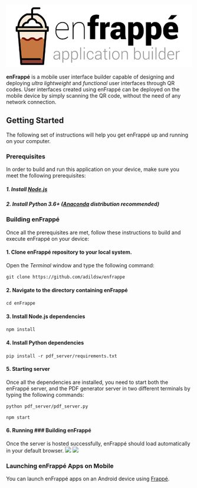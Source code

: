 <img src='https://github.com/adildsw/enfrappe/blob/main/src/assets/logo.svg'>

__enFrappé__ is a mobile user interface builder capable of designing and deploying _ultra lightweight_ and _functional_ user interfaces through QR codes. User interfaces created using enFrappé can be deployed on the mobile device by simply scanning the QR code, without the need of any network connection.

## Getting Started
The following set of instructions will help you get enFrappé up and running on your computer.

### Prerequisites
In order to build and run this application on your device, make sure you meet the following prerequisites:
##### 1. Install [Node.js](https://nodejs.org/en/)
##### 2. Install Python 3.6+ ([Anaconda](https://www.anaconda.com/download/) distribution recommended)

### Building enFrappé
Once all the prerequisites are met, follow these instructions to build and execute enFrappé on your device:

#### 1. Clone enFrappé repository to your local system. 
Open the <i>Terminal</i> window and type the following command:
```
git clone https://github.com/adildsw/enfrappe
```
#### 2. Navigate to the directory containing enFrappé
```
cd enFrappe
```
#### 3. Install Node.js dependencies
```
npm install
```
#### 4. Install Python dependencies
```
pip install -r pdf_server/requirements.txt
```
#### 5. Starting server
Once all the dependencies are installed, you need to start both the enFrappé server, and the PDF generator server in two different terminals by typing the following commands:
```
python pdf_server/pdf_server.py
```
```
npm start
```
#### 6. Running ### Building enFrappé
Once the server is hosted successfully, enFrappé should load automatically in your default browser.
<img src='https://github.com/adildsw/enfrappe/blob/main/src/assets/screenshot_main.svg'>
<img src='https://github.com/adildsw/enfrappe/blob/main/src/assets/screenshot_miduse.svg'>

### Launching enFrappé Apps on Mobile
You can launch enFrappé apps on an Android device using [Frappé](https://github.com/adildsw/frappe).
